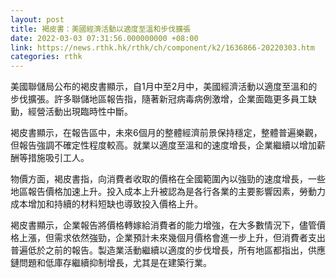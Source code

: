 ```yaml
---
layout: post
title: 褐皮書：美國經濟活動以適度至溫和步伐擴張
date: 2022-03-03 07:31:56.000000000 +08:00
link: https://news.rthk.hk/rthk/ch/component/k2/1636866-20220303.htm
categories: rthk
---
```


美國聯儲局公布的褐皮書顯示，自1月中至2月中，美國經濟活動以適度至溫和的步伐擴張。許多聯儲地區報告指，隨著新冠病毒病例激增，企業面臨更多員工缺勤，經營活動出現臨時性中斷。

褐皮書顯示，在報告區中，未來6個月的整體經濟前景保持穩定，整體普遍樂觀，但報告強調不確定性程度較高。就業以適度至溫和的速度增長，企業繼續以增加薪酬等措施吸引工人。

物價方面，褐皮書指，向消費者收取的價格在全國範圍內以強勁的速度增長，一些地區報告價格加速上升。投入成本上升被認為是各行各業的主要影響因素，勞動力成本增加和持續的材料短缺也導致投入價格上升。

褐皮書顯示，企業報告將價格轉嫁給消費者的能力增強，在大多數情況下，儘管價格上漲，但需求依然強勁，企業預計未來幾個月價格會進一步上升，但消費者支出普遍低於之前的報告。製造業活動繼續以適度的步伐增長，所有地區都指出，供應鏈問題和低庫存繼續抑制增長，尤其是在建築行業。
